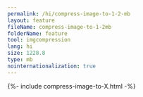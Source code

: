 ```yaml
---
permalink: /hi/compress-image-to-1-2-mb
layout: feature
fileName: compress-image-to-1-2mb
folderName: feature
tool: imgcompression
lang: hi
size: 1228.8
type: mb
nointernationalization: true
---
```

{%- include compress-image-to-X.html -%}
      